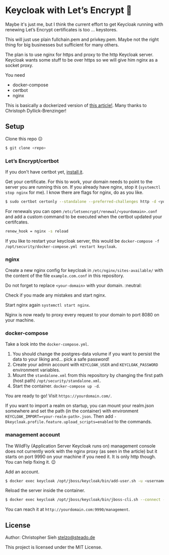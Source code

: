 # Keycloak with Let’s Encrypt :closed_lock_with_key:

Maybe it's just me, but I think the current effort to get Keycloak running with renewing Let’s Encrypt certificates is too ... keystores.

This will just use plain fullchain.pem and privkey.pem. Maybe not the right thing for big businesses but sufficient for many others.

The plan is to use nginx for https and proxy to the http Keycloak server. Keycloak wants some stuff to be over https so we will give him nginx as a socket proxy.

You need
- docker-compose
- certbot
- nginx

This is basically a dockerized version of [this article!](https://www.datamate.org/installation-keycloak-sso-ubuntu-18-04/). Many thanks to Christoph Dyllick-Brenzinger!

## Setup
Clone this repo :neutral_face:
```sh
$ git clone <repo>
```

### Let’s Encrypt/certbot
If you don't have certbot yet, [install it](https://certbot.eff.org/).

Get your certificate.
For this to work, your domain needs to point to the server you are running this on.
If you already have nginx, stop it (`systemctl stop nginx` for me). I know there are flags for nginx, do as you like.  
```sh
$ sudo certbot certonly --standalone --preferred-challenges http -d <your-domain>
```

For renewals you can open `/etc/letsencrypt/renewal/<yourdomain>.conf` and add a custom command to be executed when the certbot updated your certifcates.
```sh
renew_hook = nginx -s reload
```
If you like to restart your keycloak server, this would be `docker-compose -f /opt/security/docker-compose.yml restart keycloak`.

### nginx 
Create a new nginx config for keycloak in `/etc/nginx/sites-available/` with the content of the file `example.com.conf` in this repository.

Do not forget to replace `<your-domain>` with your domain. :neutral:

Check if you made any mistakes and start nginx.

Start nginx again `systemctl start nginx`.

Nginx is now ready to proxy every request to your domain to port 8080 on your machine.

### docker-compose

Take a look into the `docker-compose.yml`.
1. You should change the postgres-data volume if you want to persist the data to your liking and... pick a safe password!
2. Create your admin account with `KEYCLOAK_USER` and `KEYCLOAK_PASSWORD` environment variables.
3. Mount the `standalone.xml` from this repository by changing the first path (host path) `/opt/security/standalone.xml`.
4. Start the container. `docker-compose up -d`.

You are ready to go! Visit `https://yourdomain.com/`.

If you want to import a realm on startup, you can mount your realm.json somewhere and set the path (in the container) with environment `KEYCLOAK_IMPORT=<your-realm-path>.json`. Then add `-Dkeycloak.profile.feature.upload_scripts=enabled` to the commands.

### management account

The WildFly (Application Server Keycloak runs on) management console does not currently work with the nginx proxy (as seen in the article) but it starts on port 9990 on your machine if you need it. It is only http though. You can help fixing it. :wink:

Add an account.
```sh
$ docker exec keycloak /opt/jboss/keycloak/bin/add-user.sh -u <username> -p <password> -cw
```

Reload the server inside the container.
```sh
$ docker exec keycloak /opt/jboss/keycloak/bin/jboss-cli.sh --connect --command=reload
```

You can reach it at `http://yourdomain.com:9990/management`.

## License
Author: Christopher Sieh <stelzo@steado.de>

This project is licensed under the MIT License.
